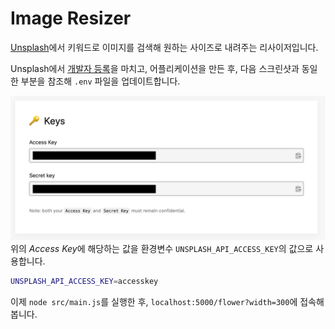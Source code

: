 # Image Resizer

[Unsplash](https://unsplash.com/)에서 키워드로 이미지를 검색해 원하는 사이즈로 내려주는 리사이저입니다.

Unsplash에서 [개발자 등록](https://unsplash.com/developers)을 마치고, 어플리케이션을 만든 후, 다음 스크린샷과 동일한 부분을 참조해 `.env` 파일을 업데이트합니다.

![Keys 섹션](./images/unsplash_keys.png)
위의 *Access Key*에 해당하는 값을 환경변수 `UNSPLASH_API_ACCESS_KEY`의 값으로 사용합니다.

```bash
UNSPLASH_API_ACCESS_KEY=accesskey
```

이제 `node src/main.js`를 실행한 후, `localhost:5000/flower?width=300`에 접속해 봅니다.
